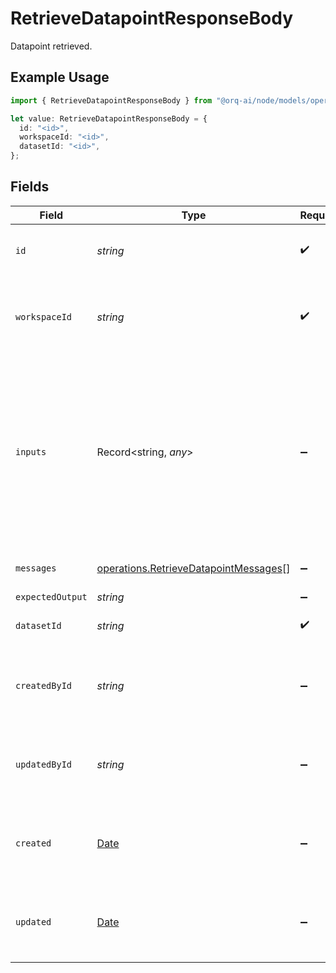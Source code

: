 # RetrieveDatapointResponseBody

Datapoint retrieved.

## Example Usage

```typescript
import { RetrieveDatapointResponseBody } from "@orq-ai/node/models/operations";

let value: RetrieveDatapointResponseBody = {
  id: "<id>",
  workspaceId: "<id>",
  datasetId: "<id>",
};
```

## Fields

| Field                                                                                                                                          | Type                                                                                                                                           | Required                                                                                                                                       | Description                                                                                                                                    |
| ---------------------------------------------------------------------------------------------------------------------------------------------- | ---------------------------------------------------------------------------------------------------------------------------------------------- | ---------------------------------------------------------------------------------------------------------------------------------------------- | ---------------------------------------------------------------------------------------------------------------------------------------------- |
| `id`                                                                                                                                           | *string*                                                                                                                                       | :heavy_check_mark:                                                                                                                             | The unique identifier of the dataset item                                                                                                      |
| `workspaceId`                                                                                                                                  | *string*                                                                                                                                       | :heavy_check_mark:                                                                                                                             | The unique identifier of the workspace it belongs to                                                                                           |
| `inputs`                                                                                                                                       | Record<string, *any*>                                                                                                                          | :heavy_minus_sign:                                                                                                                             | The inputs of the dataset. Key value pairs where the key is the input name and the value is the input value. Nested objects are not supported. |
| `messages`                                                                                                                                     | [operations.RetrieveDatapointMessages](../../models/operations/retrievedatapointmessages.md)[]                                                 | :heavy_minus_sign:                                                                                                                             | The prompt template messages                                                                                                                   |
| `expectedOutput`                                                                                                                               | *string*                                                                                                                                       | :heavy_minus_sign:                                                                                                                             | N/A                                                                                                                                            |
| `datasetId`                                                                                                                                    | *string*                                                                                                                                       | :heavy_check_mark:                                                                                                                             | The unique identifier of the dataset                                                                                                           |
| `createdById`                                                                                                                                  | *string*                                                                                                                                       | :heavy_minus_sign:                                                                                                                             | The unique identifier of the user who created the dataset                                                                                      |
| `updatedById`                                                                                                                                  | *string*                                                                                                                                       | :heavy_minus_sign:                                                                                                                             | The unique identifier of the user who last updated the dataset                                                                                 |
| `created`                                                                                                                                      | [Date](https://developer.mozilla.org/en-US/docs/Web/JavaScript/Reference/Global_Objects/Date)                                                  | :heavy_minus_sign:                                                                                                                             | The date and time the resource was created                                                                                                     |
| `updated`                                                                                                                                      | [Date](https://developer.mozilla.org/en-US/docs/Web/JavaScript/Reference/Global_Objects/Date)                                                  | :heavy_minus_sign:                                                                                                                             | The date and time the resource was last updated                                                                                                |